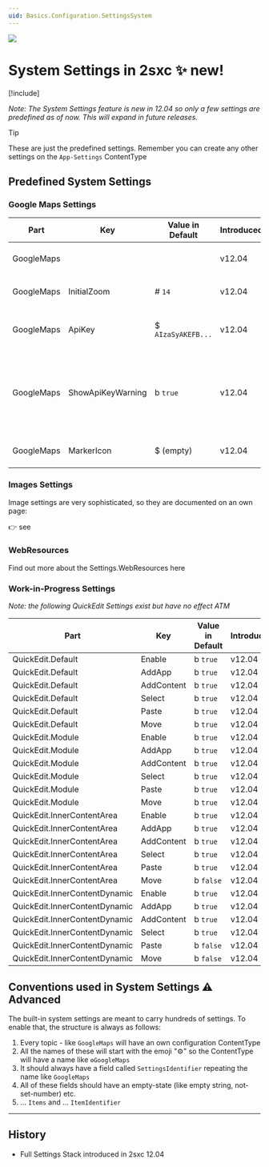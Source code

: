 ```yaml
---
uid: Basics.Configuration.SettingsSystem
---
```


<img src="~/assets/features/settings-stack.svg" class="feature">

# System Settings in 2sxc ✨ new!

[!include[](~/basics/stack/_shared-float-summary.md)]
<style>.context-box-summary .data-configuration { visibility: visible; }</style>

_Note: The System Settings feature is new in 12.04 so only a few settings are predefined as of now. This will expand in future releases._

> [!TIP]
> These are just the predefined settings. 
> Remember you can create any other settings on the `App-Settings` ContentType


## Predefined System Settings

### Google Maps Settings

| Part                 | Key                  | Value in Default     | Introduced | Comments
| -------------------- | -------------------- | -------------------- | ------ | ---
| GoogleMaps           |                      |                      | v12.04 | *Pls read [special docs](xref:Basics.Configuration.Settings.GoogleMaps)*
| GoogleMaps           | InitialZoom          | # `14`               | v12.04 | Initial maps zoom level
| GoogleMaps           | ApiKey               | $ `AIzaSyAKEFB...`   | v12.04 | The API key used to show a Map
| GoogleMaps           | ShowApiKeyWarning    | b `true`             | v12.04 | Show a warning if it's still the default key, which isn't meant for live sites
| GoogleMaps           | MarkerIcon           | $ (empty)            | v12.04 | empty = google default 📍

### Images Settings

Image settings are very sophisticated, so they are documented on an own page:

👉 see [](xref:Basics.Configuration.Settings.Images.Index)

### WebResources

Find out more about the Settings.WebResources here [](xref:Basics.Configuration.Settings.WebResources)


### Work-in-Progress Settings

_Note: the following QuickEdit Settings exist but have no effect ATM_

| Part                 | Key                  | Value in Default     | Introduced | Comments
| -------------------- | -------------------- | -------------------- | ------ | ---
| QuickEdit.Default              | Enable     | b `true`             | v12.04 | 
| QuickEdit.Default              | AddApp     | b `true`             | v12.04 | 
| QuickEdit.Default              | AddContent | b `true`             | v12.04 | 
| QuickEdit.Default              | Select     | b `true`             | v12.04 | 
| QuickEdit.Default              | Paste      | b `true`             | v12.04 | 
| QuickEdit.Default              | Move       | b `true`             | v12.04 | 
| QuickEdit.Module               | Enable     | b `true`             | v12.04 | 
| QuickEdit.Module               | AddApp     | b `true`             | v12.04 | 
| QuickEdit.Module               | AddContent | b `true`             | v12.04 | 
| QuickEdit.Module               | Select     | b `true`             | v12.04 | 
| QuickEdit.Module               | Paste      | b `true`             | v12.04 | 
| QuickEdit.Module               | Move       | b `true`             | v12.04 | 
| QuickEdit.InnerContentArea     | Enable     | b `true`             | v12.04 | 
| QuickEdit.InnerContentArea     | AddApp     | b `true`             | v12.04 | 
| QuickEdit.InnerContentArea     | AddContent | b `true`             | v12.04 | 
| QuickEdit.InnerContentArea     | Select     | b `true`             | v12.04 | 
| QuickEdit.InnerContentArea     | Paste      | b `true`             | v12.04 | 
| QuickEdit.InnerContentArea     | Move       | b `false`            | v12.04 | 
| QuickEdit.InnerContentDynamic  | Enable     | b `true`             | v12.04 | 
| QuickEdit.InnerContentDynamic  | AddApp     | b `true`             | v12.04 | 
| QuickEdit.InnerContentDynamic  | AddContent | b `true`             | v12.04 | 
| QuickEdit.InnerContentDynamic  | Select     | b `true`             | v12.04 | 
| QuickEdit.InnerContentDynamic  | Paste      | b `false`            | v12.04 | 
| QuickEdit.InnerContentDynamic  | Move       | b `false`            | v12.04 | 






## Conventions used in System Settings ⚠ Advanced

The built-in system settings are meant to carry hundreds of settings. To enable that, the structure is always as follows:

1. Every topic - like `GoogleMaps` will have an own configuration ContentType
1. All the names of these will start with the emoji "⚙️" so the ContentType will have a name like `⚙️GoogleMaps`
1. It should always have a field called `SettingsIdentifier` repeating the name like `GoogleMaps`
1. All of these fields should have an empty-state (like empty string, not-set-number) etc.
1. ... `Items` and ... `ItemIdentifier`

---

## History

* Full Settings Stack introduced in 2sxc 12.04